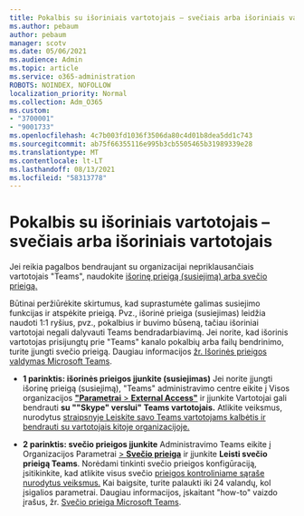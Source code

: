 ```yaml
---
title: Pokalbis su išoriniais vartotojais – svečiais arba išoriniais vartotojais
ms.author: pebaum
author: pebaum
manager: scotv
ms.date: 05/06/2021
ms.audience: Admin
ms.topic: article
ms.service: o365-administration
ROBOTS: NOINDEX, NOFOLLOW
localization_priority: Normal
ms.collection: Adm_O365
ms.custom:
- "3700001"
- "9001733"
ms.openlocfilehash: 4c7b003fd1036f3506da80c4d01b8dea5dd1c743
ms.sourcegitcommit: ab75f66355116e995b3cb5505465b31989339e28
ms.translationtype: MT
ms.contentlocale: lt-LT
ms.lasthandoff: 08/13/2021
ms.locfileid: "58313778"
---
```

# <a name="chat-with-external-users---guests-or-federated-users"></a>Pokalbis su išoriniais vartotojais – svečiais arba išoriniais vartotojais

Jei reikia pagalbos bendraujant su organizacijai nepriklausančiais vartotojais "Teams", naudokite [išorinę prieigą (susiejimą) arba svečio prieigą.](https://docs.microsoft.com/microsoftteams/manage-external-access#external-access-vs-guest-access)

Būtinai peržiūrėkite skirtumus, kad suprastumėte galimas susiejimo funkcijas ir atspėkite prieigą. Pvz., išorinė prieiga (susiejimas) leidžia naudoti 1:1 ryšius, pvz., pokalbius ir buvimo būseną, tačiau išoriniai vartotojai negali dalyvauti Teams bendradarbiavimą. Jei norite, kad išorinis vartotojas prisijungtų prie "Teams" kanalo pokalbių arba failų bendrinimo, turite įjungti svečio prieigą. Daugiau informacijos [žr. Išorinės prieigos valdymas Microsoft Teams](https://docs.microsoft.com/microsoftteams/manage-external-access#external-access-vs-guest-access).

- **1 parinktis: išorinės prieigos įjunkite (susiejimas)** Jei norite įjungti išorinę prieigą (susiejimą), "Teams" administravimo centre eikite į Visos organizacijos [ **"Parametrai**  >  **External Access"**](https://admin.teams.microsoft.com/company-wide-settings/external-communications) ir įjunkite Vartotojai gali bendrauti **su ""Skype" verslui" Teams vartotojais.** Atlikite veiksmus, nurodytus [straipsnyje Leiskite savo Teams vartotojams kalbėtis ir bendrauti su vartotojais kitoje organizacijoje.](https://docs.microsoft.com/microsoftteams/manage-external-access#let-your-teams-users-chat-and-communicate-with-users-in-another-organization)

- **2 parinktis: svečio prieigos įjunkite** Administravimo Teams eikite į Organizacijos Parametrai [   >  **Svečio prieiga**](https://admin.teams.microsoft.com/company-wide-settings/guest-configuration) ir įjunkite **Leisti svečio prieigą Teams**. Norėdami tinkinti svečio prieigos konfigūraciją, įsitikinkite, kad atlikite visus svečio [prieigos kontroliniame sąraše nurodytus veiksmus.](https://docs.microsoft.com/microsoftteams/guest-access-checklist) Kai baigsite, turite palaukti iki 24 valandų, kol įsigalios parametrai. Daugiau informacijos, įskaitant "how-to" vaizdo įrašus, žr. [Svečio prieiga Microsoft Teams](https://docs.microsoft.com/microsoftteams/guest-access).
